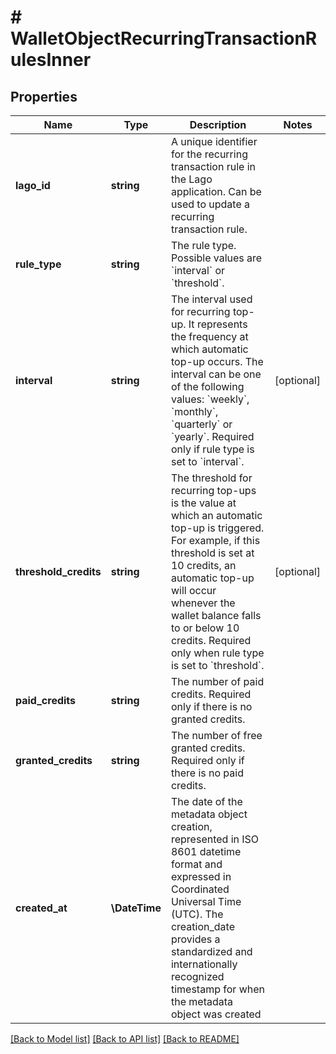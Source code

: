 # # WalletObjectRecurringTransactionRulesInner

## Properties

Name | Type | Description | Notes
------------ | ------------- | ------------- | -------------
**lago_id** | **string** | A unique identifier for the recurring transaction rule in the Lago application. Can be used to update a recurring transaction rule. |
**rule_type** | **string** | The rule type. Possible values are &#x60;interval&#x60; or &#x60;threshold&#x60;. |
**interval** | **string** | The interval used for recurring top-up. It represents the frequency at which automatic top-up occurs. The interval can be one of the following values: &#x60;weekly&#x60;, &#x60;monthly&#x60;, &#x60;quarterly&#x60; or &#x60;yearly&#x60;. Required only if rule type is set to &#x60;interval&#x60;. | [optional]
**threshold_credits** | **string** | The threshold for recurring top-ups is the value at which an automatic top-up is triggered. For example, if this threshold is set at 10 credits, an automatic top-up will occur whenever the wallet balance falls to or below 10 credits. Required only when rule type is set to &#x60;threshold&#x60;. | [optional]
**paid_credits** | **string** | The number of paid credits. Required only if there is no granted credits. |
**granted_credits** | **string** | The number of free granted credits. Required only if there is no paid credits. |
**created_at** | **\DateTime** | The date of the metadata object creation, represented in ISO 8601 datetime format and expressed in Coordinated Universal Time (UTC). The creation_date provides a standardized and internationally recognized timestamp for when the metadata object was created |

[[Back to Model list]](../../README.md#models) [[Back to API list]](../../README.md#endpoints) [[Back to README]](../../README.md)
